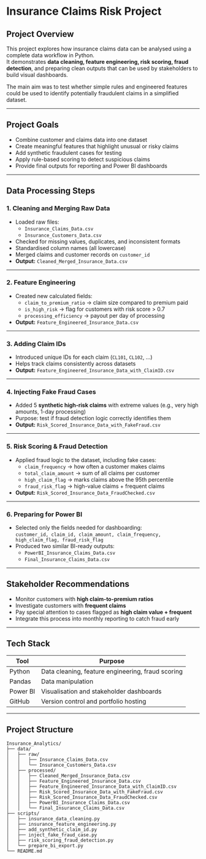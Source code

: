 # Insurance Claims Risk Project

## Project Overview

This project explores how insurance claims data can be analysed using a complete data workflow in Python.  
It demonstrates **data cleaning, feature engineering, risk scoring, fraud detection**, and preparing clean outputs that can be used by stakeholders to build visual dashboards.

The main aim was to test whether simple rules and engineered features could be used to identify potentially fraudulent claims in a simplified dataset.

---

## Project Goals
- Combine customer and claims data into one dataset
- Create meaningful features that highlight unusual or risky claims
- Add synthetic fraudulent cases for testing
- Apply rule-based scoring to detect suspicious claims
- Provide final outputs for reporting and Power BI dashboards

---

## Data Processing Steps

### 1. Cleaning and Merging Raw Data
- Loaded raw files:  
  - `Insurance_Claims_Data.csv`  
  - `Insurance_Customers_Data.csv`  
- Checked for missing values, duplicates, and inconsistent formats  
- Standardised column names (all lowercase)  
- Merged claims and customer records on `customer_id`  
- **Output:** `Cleaned_Merged_Insurance_Data.csv`

---

### 2. Feature Engineering
- Created new calculated fields:  
  - `claim_to_premium_ratio` → claim size compared to premium paid  
  - `is_high_risk` → flag for customers with risk score > 0.7  
  - `processing_efficiency` → payout per day of processing  
- **Output:** `Feature_Engineered_Insurance_Data.csv`

---

### 3. Adding Claim IDs
- Introduced unique IDs for each claim (`CL101`, `CL102`, …)  
- Helps track claims consistently across datasets  
- **Output:** `Feature_Engineered_Insurance_Data_with_ClaimID.csv`

---

### 4. Injecting Fake Fraud Cases
- Added 5 **synthetic high-risk claims** with extreme values (e.g., very high amounts, 1-day processing)  
- Purpose: test if fraud detection logic correctly identifies them  
- **Output:** `Risk_Scored_Insurance_Data_with_FakeFraud.csv`

---

### 5. Risk Scoring & Fraud Detection
- Applied fraud logic to the dataset, including fake cases:  
  - `claim_frequency` → how often a customer makes claims  
  - `total_claim_amount` → sum of all claims per customer  
  - `high_claim_flag` → marks claims above the 95th percentile  
  - `fraud_risk_flag` → high-value claims + frequent claims  
- **Output:** `Risk_Scored_Insurance_Data_FraudChecked.csv`

---

### 6. Preparing for Power BI
- Selected only the fields needed for dashboarding:  
  `customer_id, claim_id, claim_amount, claim_frequency, high_claim_flag, fraud_risk_flag`  
- Produced two similar BI-ready outputs:  
  - `PowerBI_Insurance_Claims_Data.csv`  
  - `Final_Insurance_Claims_Data.csv`

---

## Stakeholder Recommendations

- Monitor customers with **high claim-to-premium ratios**  
- Investigate customers with **frequent claims**  
- Pay special attention to cases flagged as **high claim value + frequent**  
- Integrate this process into monthly reporting to catch fraud early  

---

## Tech Stack

| Tool     | Purpose |
|----------|-----------------------------------------------|
| Python   | Data cleaning, feature engineering, fraud scoring |
| Pandas   | Data manipulation |
| Power BI | Visualisation and stakeholder dashboards |
| GitHub   | Version control and portfolio hosting |

---

## Project Structure

```
Insurance_Analytics/
├── data/
│   ├── raw/
│   │   ├── Insurance_Claims_Data.csv
│   │   └── Insurance_Customers_Data.csv
│   ├── processed/
│   │   ├── Cleaned_Merged_Insurance_Data.csv
│   │   ├── Feature_Engineered_Insurance_Data.csv
│   │   ├── Feature_Engineered_Insurance_Data_with_ClaimID.csv
│   │   ├── Risk_Scored_Insurance_Data_with_FakeFraud.csv
│   │   ├── Risk_Scored_Insurance_Data_FraudChecked.csv
│   │   ├── PowerBI_Insurance_Claims_Data.csv
│   │   └── Final_Insurance_Claims_Data.csv
├── scripts/
│   ├── insurance_data_cleaning.py
│   ├── insurance_feature_engineering.py
│   ├── add_synthetic_claim_id.py
│   ├── inject_fake_fraud_case.py
│   ├── risk_scoring_fraud_detection.py
│   └── prepare_bi_export.py
└── README.md
```





